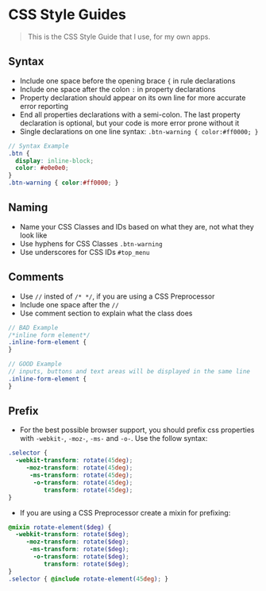 # CSS Style Guides

> This is the CSS Style Guide that I use, for my own apps.

## Syntax
* Include one space before the opening brace `{` in rule declarations
* Include one space after the colon `:` in property declarations
* Property declaration should appear on its own line for more accurate error reporting
* End all properties declarations with a semi-colon. The last property declaration is optional, but your code is more error prone without it
* Single declarations on one line syntax: `.btn-warning { color:#ff0000; }`

```scss
// Syntax Example
.btn {
  display: inline-block;
  color: #e0e0e0;
}
.btn-warning { color:#ff0000; }
```

## Naming

* Name your CSS Classes and IDs based on what they are, not what they look like
* Use hyphens for CSS Classes `.btn-warning`
* Use underscores for CSS IDs `#top_menu`

## Comments

* Use `//` insted of `/* */`, if you are using a CSS Preprocessor
* Include one space after the `//`
* Use comment section to explain what the class does

```scss
// BAD Example
/*inline form element*/
.inline-form-element {
}

// GOOD Example
// inputs, buttons and text areas will be displayed in the same line
.inline-form-element {
}
```

## Prefix

* For the best possible browser support, you should prefix css properties with `-webkit-`, `-moz-`, `-ms-` and `-o-`. Use the follow syntax:

```scss
.selector {
  -webkit-transform: rotate(45deg);
     -moz-transform: rotate(45deg);
      -ms-transform: rotate(45deg);
       -o-transform: rotate(45deg);
          transform: rotate(45deg);
}
```
* If you are using a CSS Preprocessor create a mixin for prefixing:

```scss
@mixin rotate-element($deg) {
  -webkit-transform: rotate($deg);
     -moz-transform: rotate($deg);
      -ms-transform: rotate($deg);
       -o-transform: rotate($deg);
          transform: rotate($deg);
}
.selector { @include rotate-element(45deg); }
```


